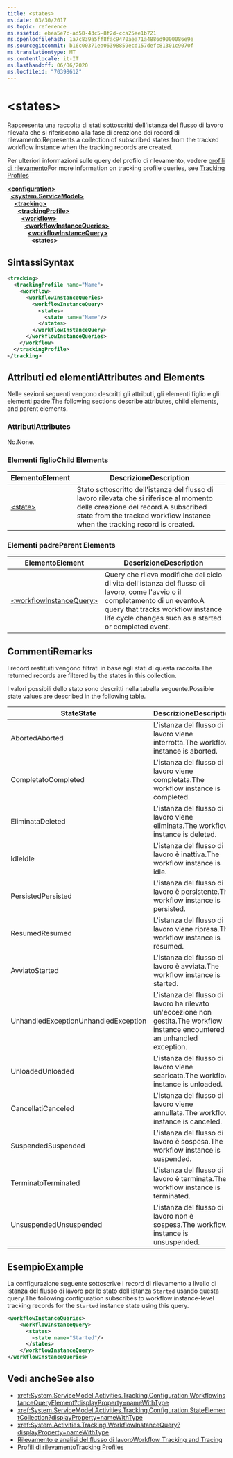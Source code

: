 ```yaml
---
title: <states>
ms.date: 03/30/2017
ms.topic: reference
ms.assetid: ebea5e7c-ad58-43c5-8f2d-cca25ae1b721
ms.openlocfilehash: 1a7c839a5ff8fac9470aea71a4886d9000086e9e
ms.sourcegitcommit: b16c00371ea06398859ecd157defc81301c9070f
ms.translationtype: MT
ms.contentlocale: it-IT
ms.lasthandoff: 06/06/2020
ms.locfileid: "70398612"
---
```

# \<states>
<span data-ttu-id="f9c96-101">Rappresenta una raccolta di stati sottoscritti dell'istanza del flusso di lavoro rilevata che si riferiscono alla fase di creazione dei record di rilevamento.</span><span class="sxs-lookup"><span data-stu-id="f9c96-101">Represents a collection of subscribed states from the tracked workflow instance when the tracking records are created.</span></span>  
  
 <span data-ttu-id="f9c96-102">Per ulteriori informazioni sulle query del profilo di rilevamento, vedere [profili di rilevamento](../../../windows-workflow-foundation/tracking-profiles.md)</span><span class="sxs-lookup"><span data-stu-id="f9c96-102">For more information on tracking profile queries, see [Tracking Profiles](../../../windows-workflow-foundation/tracking-profiles.md)</span></span>  
  
[**\<configuration>**](../configuration-element.md)\
&nbsp;&nbsp;[**\<system.ServiceModel>**](system-servicemodel-of-workflow.md)\
&nbsp;&nbsp;&nbsp;&nbsp;[**\<tracking>**](tracking.md)\
&nbsp;&nbsp;&nbsp;&nbsp;&nbsp;&nbsp;[**\<trackingProfile>**](trackingprofile.md)\
&nbsp;&nbsp;&nbsp;&nbsp;&nbsp;&nbsp;&nbsp;&nbsp;[**\<workflow>**](workflow.md)\
&nbsp;&nbsp;&nbsp;&nbsp;&nbsp;&nbsp;&nbsp;&nbsp;&nbsp;&nbsp;[**\<workflowInstanceQueries>**](workflowinstancequeries.md)\
&nbsp;&nbsp;&nbsp;&nbsp;&nbsp;&nbsp;&nbsp;&nbsp;&nbsp;&nbsp;&nbsp;&nbsp;[**\<workflowInstanceQuery>**](workflowinstancequery.md)\
&nbsp;&nbsp;&nbsp;&nbsp;&nbsp;&nbsp;&nbsp;&nbsp;&nbsp;&nbsp;&nbsp;&nbsp;&nbsp;&nbsp;**\<states>**  
  
## <a name="syntax"></a><span data-ttu-id="f9c96-103">Sintassi</span><span class="sxs-lookup"><span data-stu-id="f9c96-103">Syntax</span></span>  
  
```xml  
<tracking>
  <trackingProfile name="Name">
    <workflow>
      <workflowInstanceQueries>
        <workflowInstanceQuery>
          <states>
            <state name="Name"/>
          </states>
        </workflowInstanceQuery>
      </workflowInstanceQueries>
    </workflow>
  </trackingProfile>
</tracking>  
```  
  
## <a name="attributes-and-elements"></a><span data-ttu-id="f9c96-104">Attributi ed elementi</span><span class="sxs-lookup"><span data-stu-id="f9c96-104">Attributes and Elements</span></span>  
 <span data-ttu-id="f9c96-105">Nelle sezioni seguenti vengono descritti gli attributi, gli elementi figlio e gli elementi padre.</span><span class="sxs-lookup"><span data-stu-id="f9c96-105">The following sections describe attributes, child elements, and parent elements.</span></span>  
  
### <a name="attributes"></a><span data-ttu-id="f9c96-106">Attributi</span><span class="sxs-lookup"><span data-stu-id="f9c96-106">Attributes</span></span>  
 <span data-ttu-id="f9c96-107">No.</span><span class="sxs-lookup"><span data-stu-id="f9c96-107">None.</span></span>  
  
### <a name="child-elements"></a><span data-ttu-id="f9c96-108">Elementi figlio</span><span class="sxs-lookup"><span data-stu-id="f9c96-108">Child Elements</span></span>  
  
|<span data-ttu-id="f9c96-109">Elemento</span><span class="sxs-lookup"><span data-stu-id="f9c96-109">Element</span></span>|<span data-ttu-id="f9c96-110">Descrizione</span><span class="sxs-lookup"><span data-stu-id="f9c96-110">Description</span></span>|  
|-------------|-----------------|  
|[\<state>](states.md)|<span data-ttu-id="f9c96-111">Stato sottoscritto dell'istanza del flusso di lavoro rilevata che si riferisce al momento della creazione del record.</span><span class="sxs-lookup"><span data-stu-id="f9c96-111">A subscribed state from the tracked workflow instance when the tracking record is created.</span></span>|  
  
### <a name="parent-elements"></a><span data-ttu-id="f9c96-112">Elementi padre</span><span class="sxs-lookup"><span data-stu-id="f9c96-112">Parent Elements</span></span>  
  
|<span data-ttu-id="f9c96-113">Elemento</span><span class="sxs-lookup"><span data-stu-id="f9c96-113">Element</span></span>|<span data-ttu-id="f9c96-114">Descrizione</span><span class="sxs-lookup"><span data-stu-id="f9c96-114">Description</span></span>|  
|-------------|-----------------|  
|[\<workflowInstanceQuery>](workflowinstancequery.md)|<span data-ttu-id="f9c96-115">Query che rileva modifiche del ciclo di vita dell'istanza del flusso di lavoro, come l'avvio o il completamento di un evento.</span><span class="sxs-lookup"><span data-stu-id="f9c96-115">A query that tracks workflow instance life cycle changes such as a started or completed event.</span></span>|  
  
## <a name="remarks"></a><span data-ttu-id="f9c96-116">Commenti</span><span class="sxs-lookup"><span data-stu-id="f9c96-116">Remarks</span></span>  
 <span data-ttu-id="f9c96-117">I record restituiti vengono filtrati in base agli stati di questa raccolta.</span><span class="sxs-lookup"><span data-stu-id="f9c96-117">The returned records are filtered by the states in this collection.</span></span>  
  
 <span data-ttu-id="f9c96-118">I valori possibili dello stato sono descritti nella tabella seguente.</span><span class="sxs-lookup"><span data-stu-id="f9c96-118">Possible state values are described in the following table.</span></span>  
  
|<span data-ttu-id="f9c96-119">State</span><span class="sxs-lookup"><span data-stu-id="f9c96-119">State</span></span>|<span data-ttu-id="f9c96-120">Descrizione</span><span class="sxs-lookup"><span data-stu-id="f9c96-120">Description</span></span>|  
|-----------|-----------------|  
|<span data-ttu-id="f9c96-121">Aborted</span><span class="sxs-lookup"><span data-stu-id="f9c96-121">Aborted</span></span>|<span data-ttu-id="f9c96-122">L'istanza del flusso di lavoro viene interrotta.</span><span class="sxs-lookup"><span data-stu-id="f9c96-122">The workflow instance is aborted.</span></span>|  
|<span data-ttu-id="f9c96-123">Completato</span><span class="sxs-lookup"><span data-stu-id="f9c96-123">Completed</span></span>|<span data-ttu-id="f9c96-124">L'istanza del flusso di lavoro viene completata.</span><span class="sxs-lookup"><span data-stu-id="f9c96-124">The workflow instance is completed.</span></span>|  
|<span data-ttu-id="f9c96-125">Eliminata</span><span class="sxs-lookup"><span data-stu-id="f9c96-125">Deleted</span></span>|<span data-ttu-id="f9c96-126">L'istanza del flusso di lavoro viene eliminata.</span><span class="sxs-lookup"><span data-stu-id="f9c96-126">The workflow instance is deleted.</span></span>|  
|<span data-ttu-id="f9c96-127">Idle</span><span class="sxs-lookup"><span data-stu-id="f9c96-127">Idle</span></span>|<span data-ttu-id="f9c96-128">L'istanza del flusso di lavoro è inattiva.</span><span class="sxs-lookup"><span data-stu-id="f9c96-128">The workflow instance is idle.</span></span>|  
|<span data-ttu-id="f9c96-129">Persisted</span><span class="sxs-lookup"><span data-stu-id="f9c96-129">Persisted</span></span>|<span data-ttu-id="f9c96-130">L'istanza del flusso di lavoro è persistente.</span><span class="sxs-lookup"><span data-stu-id="f9c96-130">The workflow instance is persisted.</span></span>|  
|<span data-ttu-id="f9c96-131">Resumed</span><span class="sxs-lookup"><span data-stu-id="f9c96-131">Resumed</span></span>|<span data-ttu-id="f9c96-132">L'istanza del flusso di lavoro viene ripresa.</span><span class="sxs-lookup"><span data-stu-id="f9c96-132">The workflow instance is resumed.</span></span>|  
|<span data-ttu-id="f9c96-133">Avviato</span><span class="sxs-lookup"><span data-stu-id="f9c96-133">Started</span></span>|<span data-ttu-id="f9c96-134">L'istanza del flusso di lavoro è avviata.</span><span class="sxs-lookup"><span data-stu-id="f9c96-134">The workflow instance is started.</span></span>|  
|<span data-ttu-id="f9c96-135">UnhandledException</span><span class="sxs-lookup"><span data-stu-id="f9c96-135">UnhandledException</span></span>|<span data-ttu-id="f9c96-136">L'istanza del flusso di lavoro ha rilevato un'eccezione non gestita.</span><span class="sxs-lookup"><span data-stu-id="f9c96-136">The workflow instance encountered an unhandled exception.</span></span>|  
|<span data-ttu-id="f9c96-137">Unloaded</span><span class="sxs-lookup"><span data-stu-id="f9c96-137">Unloaded</span></span>|<span data-ttu-id="f9c96-138">L'istanza del flusso di lavoro viene scaricata.</span><span class="sxs-lookup"><span data-stu-id="f9c96-138">The workflow instance is unloaded.</span></span>|  
|<span data-ttu-id="f9c96-139">Cancellati</span><span class="sxs-lookup"><span data-stu-id="f9c96-139">Canceled</span></span>|<span data-ttu-id="f9c96-140">L'istanza del flusso di lavoro viene annullata.</span><span class="sxs-lookup"><span data-stu-id="f9c96-140">The workflow instance is canceled.</span></span>|  
|<span data-ttu-id="f9c96-141">Suspended</span><span class="sxs-lookup"><span data-stu-id="f9c96-141">Suspended</span></span>|<span data-ttu-id="f9c96-142">L'istanza del flusso di lavoro è sospesa.</span><span class="sxs-lookup"><span data-stu-id="f9c96-142">The workflow instance is suspended.</span></span>|  
|<span data-ttu-id="f9c96-143">Terminato</span><span class="sxs-lookup"><span data-stu-id="f9c96-143">Terminated</span></span>|<span data-ttu-id="f9c96-144">L'istanza del flusso di lavoro è terminata.</span><span class="sxs-lookup"><span data-stu-id="f9c96-144">The workflow instance is terminated.</span></span>|  
|<span data-ttu-id="f9c96-145">Unsuspended</span><span class="sxs-lookup"><span data-stu-id="f9c96-145">Unsuspended</span></span>|<span data-ttu-id="f9c96-146">L'istanza del flusso di lavoro non è sospesa.</span><span class="sxs-lookup"><span data-stu-id="f9c96-146">The workflow instance is unsuspended.</span></span>|  
  
## <a name="example"></a><span data-ttu-id="f9c96-147">Esempio</span><span class="sxs-lookup"><span data-stu-id="f9c96-147">Example</span></span>  
 <span data-ttu-id="f9c96-148">La configurazione seguente sottoscrive i record di rilevamento a livello di istanza del flusso di lavoro per lo stato dell'istanza `Started` usando questa query.</span><span class="sxs-lookup"><span data-stu-id="f9c96-148">The following configuration subscribes to workflow instance-level tracking records for the `Started` instance state using this query.</span></span>  
  
```xml  
<workflowInstanceQueries>  
    <workflowInstanceQuery>  
      <states>  
        <state name="Started"/>  
      </states>  
    </workflowInstanceQuery>  
</workflowInstanceQueries>  
```  
  
## <a name="see-also"></a><span data-ttu-id="f9c96-149">Vedi anche</span><span class="sxs-lookup"><span data-stu-id="f9c96-149">See also</span></span>

- <xref:System.ServiceModel.Activities.Tracking.Configuration.WorkflowInstanceQueryElement?displayProperty=nameWithType>
- <xref:System.ServiceModel.Activities.Tracking.Configuration.StateElementCollection?displayProperty=nameWithType>
- <xref:System.Activities.Tracking.WorkflowInstanceQuery?displayProperty=nameWithType>
- [<span data-ttu-id="f9c96-150">Rilevamento e analisi del flusso di lavoro</span><span class="sxs-lookup"><span data-stu-id="f9c96-150">Workflow Tracking and Tracing</span></span>](../../../windows-workflow-foundation/workflow-tracking-and-tracing.md)
- [<span data-ttu-id="f9c96-151">Profili di rilevamento</span><span class="sxs-lookup"><span data-stu-id="f9c96-151">Tracking Profiles</span></span>](../../../windows-workflow-foundation/tracking-profiles.md)
